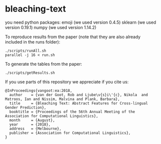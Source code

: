 # bleaching-text

you need python packages:
emoji (we used version 0.4.5)
sklearn (we used version 0.19.1)
numpy (we used version 1.14.2)

To reproduce results from the paper (note that they are also already included in the runs folder):
```
./scripts/runAll.sh
parallel -j 16 < run.sh 
```

To generate the tables from the paper:
```
./scripts/getResults.sh
```

If you use parts of this repository we appreciate if you cite us:

```
@InProceedings{vangoot:ea:2018,
  author    = {van der Goot, Rob and Ljube\v{s}i\'{c}, Nikola  and Matroos, Ian and Nissim, Malvina and Plank, Barbara},
  title     = {Bleaching Text: Abstract Features for Cross-lingual Gender Prediction},
  booktitle = {Proceedings of the 56th Annual Meeting of the Association for Computational Linguistics},
  month     = {August},
  year      = {2018},
  address   = {Melbourne},
  publisher = {Association for Computational Linguistics},
}

```
